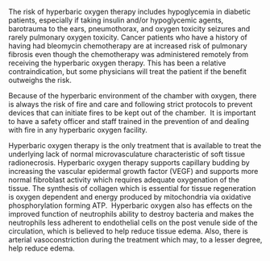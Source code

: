 The risk of hyperbaric oxygen therapy includes hypoglycemia in diabetic patients, especially if taking insulin and/or hypoglycemic agents, barotrauma to the ears, pneumothorax, and oxygen toxicity seizures and rarely pulmonary oxygen toxicity. Cancer patients who have a history of having had bleomycin chemotherapy are at increased risk of pulmonary fibrosis even though the chemotherapy was administered remotely from receiving the hyperbaric oxygen therapy. This has been a relative contraindication, but some physicians will treat the patient if the benefit outweighs the risk.

Because of the hyperbaric environment of the chamber with oxygen, there is always the risk of fire and care and following strict protocols to prevent devices that can initiate fires to be kept out of the chamber.  It is important to have a safety officer and staff trained in the prevention of and dealing with fire in any hyperbaric oxygen facility.

Hyperbaric oxygen therapy is the only treatment that is available to treat the underlying lack of normal microvasculature characteristic of soft tissue radionecrosis. Hyperbaric oxygen therapy supports capillary budding by increasing the vascular epidermal growth factor (VEGF) and supports more normal fibroblast activity which requires adequate oxygenation of the tissue. The synthesis of collagen which is essential for tissue regeneration is oxygen dependent and energy produced by mitochondria via oxidative phosphorylation forming ATP.  Hyperbaric oxygen also has effects on the improved function of neutrophils ability to destroy bacteria and makes the neutrophils less adherent to endothelial cells on the post venule side of the circulation, which is believed to help reduce tissue edema. Also, there is arterial vasoconstriction during the treatment which may, to a lesser degree, help reduce edema.